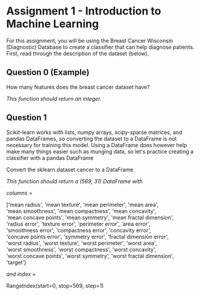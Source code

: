 # Assignment 1 - Introduction to Machine Learning


For this assignment, you will be using the Breast Cancer Wisconsin (Diagnostic) Database to create a classifier that can help diagnose patients. First, read through the description of the dataset (below).



## Question 0 (Example)

How many features does the breast cancer dataset have?

*This function should return an integer.*


## Question 1

Scikit-learn works with lists, numpy arrays, scipy-sparse matrices, and pandas DataFrames, so converting the dataset to a DataFrame is not necessary for training this model. Using a DataFrame does however help make many things easier such as munging data, so let's practice creating a classifier with a pandas DataFrame

Convert the sklearn.dataset cancer to a DataFrame.

*This function should return a (569, 31) DataFrame with*

*columns* =


['mean radius', 'mean texture', 'mean perimeter', 'mean area',\
'mean smoothness', 'mean compactness', 'mean concavity',\
'mean concave points', 'mean symmetry', 'mean fractal dimension',\
'radius error', 'texture error', 'perimeter error', 'area error',\
'smoothness error', 'compactness error', 'concavity error',\
'concave points error', 'symmetry error', 'fractal dimension error',\
'worst radius', 'worst texture', 'worst perimeter', 'worst area',\
'worst smoothness', 'worst compactness', 'worst concavity',\
'worst concave points', 'worst symmetry', 'worst fractal dimension',\
'target']

*and index* =

RangeIndex(start=0, stop=569, step=1)


